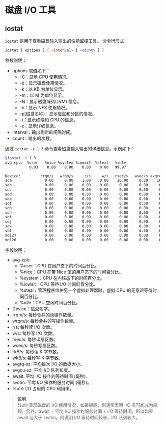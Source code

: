 # 磁盘 I/O 工具

## iostat

`iostat` 是用于查看磁盘输入输出的性能监控工具。
命令行形式：

```sql
iostat [ options ] [ <interval> [ <count> ] ]
```

参数说明：

- options 取值如下：
  - -C：显示 CPU 使用情况。
  - -d：显示磁盘使用情况。
  - -k：以 KB 为单位显示。
  - -m：以 M 为单位显示。
  - -N：显示磁盘阵列(LVM) 信息。
  - -n：显示 NFS 使用情况。
  - -p[磁盘名称]：显示磁盘和分区的情况。
  - -t：显示终端和 CPU 的信息。
  - -x：显示详细信息。
- interval：输出刷新的间隔时间。
- count：输出的次数。

通过 `iostat -x 1 3` 命令查看磁盘输入输出的详细信息。示例如下：

```bash
$iostat -x 1 3
avg-cpu:  %user   %nice %system %iowait  %steal   %idle
           0.03    0.00    0.00    0.00    0.00   99.97

Device:         rrqm/s   wrqm/s     r/s     w/s   rsec/s   wsec/s avgrq-sz avgqu-sz   await  svctm  %util
sda               0.00     0.00    1.00    0.00    16.00     0.00    16.00     0.00    0.00   0.00   0.00
sdb               0.00     0.00    0.00    0.00     0.00     0.00     0.00     0.00    0.00   0.00   0.00
sdc               0.00     0.00    0.00    0.00     0.00     0.00     0.00     0.00    0.00   0.00   0.00
sdd               0.00     0.00    0.00    0.00     0.00     0.00     0.00     0.00    0.00   0.00   0.00
sde               0.00     0.00    0.00    0.00     0.00     0.00     0.00     0.00    0.00   0.00   0.00
sdf               0.00     0.00    0.00    0.00     0.00     0.00     0.00     0.00    0.00   0.00   0.00
sdg               0.00     0.00    0.00    0.00     0.00     0.00     0.00     0.00    0.00   0.00   0.00
sdh               0.00     0.00    0.00    0.00     0.00     0.00     0.00     0.00    0.00   0.00   0.00
sdi               0.00     0.00    0.00    0.00     0.00     0.00     0.00     0.00    0.00   0.00   0.00
sdj               0.00     0.00    0.00    0.00     0.00     0.00     0.00     0.00    0.00   0.00   0.00
sdk               0.00     0.00    0.00    0.00     0.00     0.00     0.00     0.00    0.00   0.00   0.00
sdl               0.00     0.00    0.00    0.00     0.00     0.00     0.00     0.00    0.00   0.00   0.00
md127             0.00     0.00    0.00    0.00     0.00     0.00     0.00     0.00    0.00   0.00   0.00
md126             0.00     0.00    0.00    0.00     0.00     0.00     0.00     0.00    0.00   0.00   0.00
```

字段说明：

- avg-cpu:
  - %user：CPU 在用户态下的时间百分比。
  - %nice：CPU 在带 Nice 值的用户态下的时间百分比。
  - %system：CPU 在内核态下的时间百分比。
  - %iowait：CPU 等待 I/O 时间的百分比。
  - %steal：管理程序维护另一个虚拟处理器时，虚拟 CPU 的无意识等待时间百分比。
  - %idle：CPU 空闲时间百分比。
- Device：磁盘名字。
- rrqm/s: 每秒合并的读操作数量。
- wrqm/s: 每秒合并的写操作数量。
- r/s: 每秒读 I/O 次数。
- w/s: 每秒写 I/O 次数。
- rsec/s: 每秒读扇区数。
- wsec/s: 每秒写扇区数。
- rkB/s: 每秒读 K 字节数。
- wkB/s: 每秒写 K 字节数。
- avgrq-sz: 平均每次 I/O 的数据大小。
- avgqu-sz: 平均 I/O 队列长度。
- await: 平均 I/O 操作的等待时间 (毫秒)。
- svctm: 平均 I/O 操作的服务时间 (毫秒)。
- %util:  I/O 占用的 CPU 利用率。

> **说明**<br>
> %util 表示磁盘的 I/O 使用情况，如果很高，则通常表明 I/O 有可能成为瓶颈。另外，await = 平均 I/O 操作的服务时间 + I/O 等待时间，所以如果 await 远大于 svctm，则说明 I/O 等待时间较长，I/O 队列较大。
